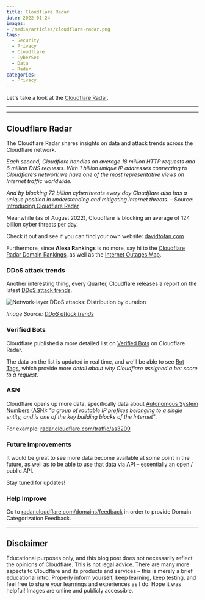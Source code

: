 ```yaml
---
title: Cloudflare Radar
date: 2022-01-24
images: 
- /media/articles/cloudflare-radar.png
tags:
  - Security
  - Privacy
  - Cloudflare
  - CyberSec
  - Data
  - Radar
categories:
  - Privacy
---
```


Let's take a look at the [Cloudflare Radar](https://radar.cloudflare.com/).

* * *
* * *

## Cloudflare Radar

The Cloudflare Radar shares insights on data and attack trends across the Cloudflare network.

_Each second, Cloudflare handles on average 18 million HTTP requests and 6 million DNS requests. With 1 billion unique IP addresses connecting to Cloudflare’s network we have one of the most representative views on Internet traffic worldwide._

_And by blocking 72 billion cyberthreats every day Cloudflare also has a unique position in understanding and mitigating Internet threats._ – Source: [Introducing Cloudflare Radar](https://blog.cloudflare.com/introducing-cloudflare-radar/)

Meanwhile (as of August 2022), Cloudflare is blocking an average of 124 billion cyber threats per day.

Check it out and see if you can find your own website: [davidtofan.com](https://radar.cloudflare.com/domains/domain/davidtofan.com)

Furthermore, since **Alexa Rankings** is no more, say hi to the [Cloudflare Radar Domain Rankings](https://blog.cloudflare.com/radar-domain-rankings/), as well as the [Internet Outages Map](https://radar.cloudflare.com/outage-center).

### DDoS attack trends

Another interesting thing, every Quarter, Cloudflare releases a report on the latest [DDoS attack trends](https://radar.cloudflare.com/reports?q=DDoS).

![Network-layer DDoS attacks: Distribution by duration](/media/articles/cloudflare-radar-network-layer-ddos-attack-chart.png)

_Image Source: [DDoS attack trends](https://radar.cloudflare.com/reports?q=DDoS)_

### Verified Bots

Cloudflare published a more detailed list on [Verified Bots](https://radar.cloudflare.com/traffic/verified-bots) on Cloudflare Radar.

The data on the list is updated in real time, and we'll be able to see [Bot Tags](https://developers.cloudflare.com/bots/concepts/cloudflare-bot-tags/), which provide more _detail about why Cloudflare assigned a bot score to a request_.

### ASN

Cloudflare opens up more data, specifically data about [Autonomous System Numbers (ASN)](https://blog.cloudflare.com/asn-on-radar/): _"a group of routable IP prefixes belonging to a single entity, and is one of the key building blocks of the Internet"_.

For example: [radar.cloudflare.com/traffic/as3209](https://radar.cloudflare.com/traffic/as3209)

### Future Improvements

It would be great to see more data become available at some point in the future, as well as to be able to use that data via API – essentially an open / public API.

Stay tuned for updates!

### Help Improve

Go to [radar.cloudflare.com/domains/feedback](https://radar.cloudflare.com/domains/feedback) in order to provide Domain Categorization Feedback.

* * *

## Disclaimer

Educational purposes only, and this blog post does not necessarily reflect the opinions of Cloudflare. This is not legal advice. There are many more aspects to Cloudflare and its products and services – this is merely a brief educational intro. Properly inform yourself, keep learning, keep testing, and feel free to share your learnings and experiences as I do. Hope it was helpful! Images are online and publicly accessible.
